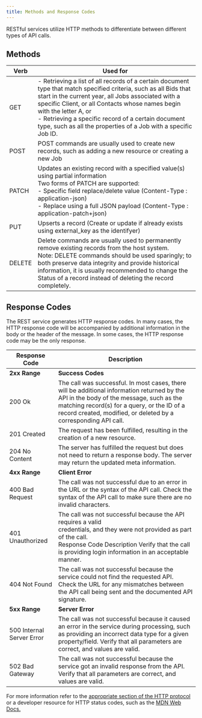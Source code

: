 ```yaml
---
title: Methods and Response Codes
---
```


RESTful services utilize HTTP methods to differentiate between different types of API calls.

## Methods

| Verb   | Used for                                                                                                                                                                                                                                                                                                                                                                    |
| ------ | --------------------------------------------------------------------------------------------------------------------------------------------------------------------------------------------------------------------------------------------------------------------------------------------------------------------------------------------------------------------------- |
| GET    | - Retrieving a list of all records of a certain document type that match specified criteria, such as all Bids that start in the current year, all Jobs associated with a specific Client, or all Contacts whose names begin with the letter A, or<br>- Retrieving a specific record of a certain document type, such as all the properties of a Job with a specific Job ID. |
| POST   | POST commands are usually used to create new records, such as adding a new resource or creating a new Job                                                                                                                                                                                                                                                                   |
| PATCH  | Updates an existing record with a specified value(s) using partial information<br>Two forms of PATCH are supported:<br>- Specific field replace/delete value (Content-Type : application-json)<br>- Replace using a full JSON payload (Content-Type : application-patch+json)                                                                                               |
| PUT    | Upserts a record (Create or update if already exists using external_key as the identifyer)                                                                                                                                                                                                                                                                                  |
| DELETE | Delete commands are usually used to permanently remove existing records from the host system.   <br>Note: DELETE commands should be used sparingly; to both preserve data integrity and provide historical information, it is usually recommended to change the Status of a record instead of deleting the record completely.                                               |

## Response Codes

The REST service generates HTTP response codes. In many cases, the HTTP response code will be accompanied by additional information in the body or the header of the message. In some cases, the HTTP response code may be the only response.


| Response Code             | Description                                                                                                                                                                                                                                               |
| ------------------------- | --------------------------------------------------------------------------------------------------------------------------------------------------------------------------------------------------------------------------------------------------------- |
| **2xx Range**             | **Success Codes**                                                                                                                                                                                                                                         |
| 200 Ok                    | The call was successful. In most cases, there will be additional information returned by the API in the body of the message, such as the matching record(s) for a query, or the ID of a record created, modified, or deleted by a corresponding API call. |
| 201 Created               | The request has been fulfilled, resulting in the creation of a new resource.                                                                                                                                                                              |
| 204 No Content            | The server has fulfilled the request but does not need to return a response body. The server may return the updated meta information.                                                                                                                     |
| **4xx Range**             | **Client Error**                                                                                                                                                                                                                                          |
| 400 Bad Request           | The call was not successful due to an error in the URL or the syntax of the API call. Check the syntax of the API call to make sure there are no invalid characters.                                                                                      |
| 401 Unauthorized          | The call was not successful because the API requires a valid<br>credentials, and they were not provided as part of the call.<br>Response Code Description Verify that the call is providing login information in an acceptable manner.                    |
| 404 Not Found             | The call was not successful because the service could not find the requested API. Check the URL for any mismatches between the API call being sent and the documented API signature.                                                                      |
| **5xx Range**             | **Server Error**                                                                                                                                                                                                                                          |
| 500 Internal Server Error | The call was not successful because it caused an error in the service during processing, such as providing an incorrect data type for a given property/field. Verify that all parameters are correct, and values are valid.                               |
| 502 Bad Gateway           | The call was not successful because the service got an invalid response from the API. Verify that all parameters are correct, and values are valid.                                                                                                       |

For more information refer to the [appropriate section of the HTTP protocol](https://www.rfc-editor.org/rfc/rfc9110.html) or a developer resource for HTTP status codes, such as the [MDN Web Docs.](https://developer.mozilla.org/en-US/docs/Web/HTTP/Status)
